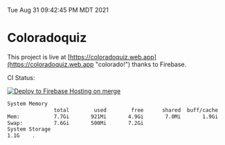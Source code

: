 Tue Aug 31 09:42:45 PM MDT 2021

# Coloradoquiz


This project is live at [https://coloradoquiz.web.app](https://coloradoquiz.web.app "colorado!") thanks to Firebase.

CI Status: 

[![Deploy to Firebase Hosting on merge](https://github.com/teamkushal/coloradoquiz/actions/workflows/firebase-hosting-merge.yml/badge.svg)](https://github.com/teamkushal/coloradoquiz/actions/workflows/firebase-hosting-merge.yml)

```bash
System Memory
               total        used        free      shared  buff/cache   available
Mem:           7.7Gi       921Mi       4.9Gi       7.0Mi       1.9Gi       6.5Gi
Swap:          7.6Gi       500Mi       7.2Gi
System Storage
1.1G	.
```
```bash
